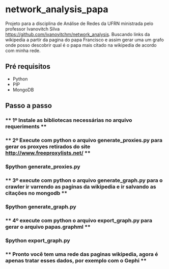 # network_analysis_papa

Projeto para a disciplina de Análise de Redes da UFRN ministrada pelo professor  Ivanovitch Silva <https://github.com/ivanovitchm/network_analysis>.
Buscando links da wikipedia a partir da pagina do papa Francisco e assim gerar uma um grafo onde posso descobrir qual é o papa mais citado na wikipedia de acordo com minha rede.

## Pré requisitos

* Python
* PIP
* MongoDB

## Passo a passo

### ** 1º Instale as bibliotecas necessárias no arquivo requeriments **

### ** 2º Execute com python o arquivo generate_proxies.py para gerar os proxyes retirados do site http://www.freeproxylists.net/ **

### $python generate_proxies.py

### ** 3º execute com python o arquivo generate_graph.py para o crawler ir varrendo as paginas da wikipedia e ir salvando as citações no mongodb **

### $python generate_graph.py

### ** 4º execute com python o arquivo export_graph.py para gerar o arquivo papas.graphml **

### $python export_graph.py

### ** Pronto você tem uma rede das paginas wikipedia, agora é apenas tratar esses dados, por exemplo com o Gephi **
